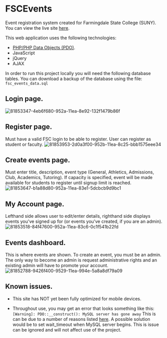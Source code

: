 # FSCEvents
Event registration system created for Farmingdale State College (SUNY).
You can view the live site [here](fscevents.com).

This web application uses the following technologies:
- [PHP/PHP Data Objects (PDO)](https://www.php.net/manual/en/book.pdo.php).
- JavaScript
- jQuery
- AJAX

In order to run this project locally you will need the following database tables. You can download a backup of the database 
using the file: ```fsc_events_data.sql```

## Login page.
![81853347-4eb6f680-952a-11ea-8e92-132f1479b86f](https://user-images.githubusercontent.com/50625576/89063907-fc21f500-d336-11ea-99f2-f71c7b8ccdd3.png)

## Register page. 
Must have a valid FSC login to be able to register. User can register as student or faculty. 
![81853953-2d0a3f00-952b-11ea-8c25-bbb1575eee34](https://user-images.githubusercontent.com/50625576/89063714-b1a07880-d336-11ea-9e65-f8a5089b081e.png)

## Create events page. 
Must enter title, description, event type (General, Athletics, Admissions, Club, Academics, Tutoring).
If capacity is specified, event will be made available for students to register until signup limit is reached.
![81853647-b1a88d80-952a-11ea-83e1-5dcbcb9d9bc1](https://user-images.githubusercontent.com/50625576/89063846-e7ddf800-d336-11ea-8929-3f0deab183c3.png)

## My Account page. 
Lefthand side allows user to edit/enter details, righthand side displays events you've signed up for (or events you've created, if you are an admin).
![81853518-84f47600-952a-11ea-83c6-0c1f541b22fd](https://user-images.githubusercontent.com/50625576/89063871-f0cec980-d336-11ea-91a5-8b50c309ccb4.png)

## Events dashboard. 
This is where events are shown. To create an event, you must be an admin. The only way to become an admin is request administrative rights and an existing admin will have to promote your account.
![81852788-9426f400-9529-11ea-994e-5a8a8df79a09](https://user-images.githubusercontent.com/50625576/89063941-0d6b0180-d337-11ea-8aa6-5250808c851b.png)

## Known issues.

- This site has NOT yet been fully optimized for mobile devices.

- Throughout use, you may get an error that looks something like this:
``` [Warning]: PDO::__construct(): MySQL server has gone away ```
This is can be due to a number of reasons listed [here](https://dev.mysql.com/doc/refman/8.0/en/gone-away.html).
A possible solution would be to set wait_timeout when MySQL server begins. 
This is issue can be ignored and will not affect use of the project.

